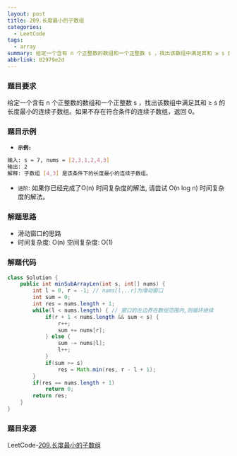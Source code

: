 ```yaml
---
layout: post
title: 209.长度最小的子数组
categories:
  - LeetCode
tags:
  - array
summary: 给定一个含有 n 个正整数的数组和一个正整数 s ，找出该数组中满足其和 ≥ s 的长度最小的连续子数组。
abbrlink: 82979e2d
---
```


### 题目要求
给定一个含有 n 个正整数的数组和一个正整数 s ，找出该数组中满足其和 ≥ s 的长度最小的连续子数组。如果不存在符合条件的连续子数组，返回 0。

### 题目示例
- **`示例: `** 
```sh
输入: s = 7, nums = [2,3,1,2,4,3]
输出: 2
解释: 子数组 [4,3] 是该条件下的长度最小的连续子数组。
```
- `进阶`:
如果你已经完成了O(n) 时间复杂度的解法, 请尝试 O(n log n) 时间复杂度的解法。

### 解题思路
- 滑动窗口的思路 
- 时间复杂度: O(n)  空间复杂度: O(1)


### 解题代码
```java
class Solution {
    public int minSubArrayLen(int s, int[] nums) {
        int l = 0, r = -1; // nums[l...r]为滑动窗口
        int sum = 0;
        int res = nums.length + 1;
        while(l < nums.length) { // 窗口的左边界在数组范围内,则循环继续
            if(r + 1 < nums.length && sum < s) {
                r++;
                sum += nums[r];
            } else {
                sum -= nums[l];
                l++;
            }   
            if(sum >= s)
                res = Math.min(res, r - l + 1);
        }
        if(res == nums.length + 1)
            return 0;
        return res;
    }
}
```

### 题目来源
LeetCode-[209.长度最小的子数组](https://leetcode-cn.com/problems/minimum-size-subarray-sum/)
